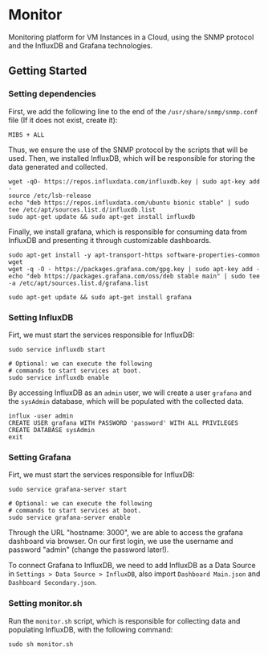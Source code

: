 # Monitor

Monitoring platform for VM Instances in a Cloud, using the SNMP protocol and the InfluxDB and Grafana technologies.

## Getting Started

### Setting dependencies

First, we add the following line to the end of the `/usr/share/snmp/snmp.conf` file (If it does not exist, create it):

```
MIBS + ALL
```
Thus, we ensure the use of the SNMP protocol by the scripts that will be used.
Then, we installed InfluxDB, which will be responsible for storing the data 
generated and collected.

```
wget -qO- https://repos.influxdata.com/influxdb.key | sudo apt-key add -
source /etc/lsb-release
echo "deb https://repos.influxdata.com/ubuntu bionic stable" | sudo tee /etc/apt/sources.list.d/influxdb.list
sudo apt-get update && sudo apt-get install influxdb
```

Finally, we install grafana, which is responsible for consuming data from InfluxDB and presenting it through customizable dashboards.

```
sudo apt-get install -y apt-transport-https software-properties-common wget
wget -q -O - https://packages.grafana.com/gpg.key | sudo apt-key add -
echo "deb https://packages.grafana.com/oss/deb stable main" | sudo tee -a /etc/apt/sources.list.d/grafana.list

sudo apt-get update && sudo apt-get install grafana
```

### Setting InfluxDB

Firt, we must start the services responsible for InfluxDB:

```
sudo service influxdb start

# Optional: we can execute the following 
# commands to start services at boot.
sudo service influxdb enable
```

By accessing InfluxDB as an `admin` user, we will create a user `grafana` and the `sysAdmin` database, which will be populated with the collected data.

```
influx -user admin
CREATE USER grafana WITH PASSWORD 'password' WITH ALL PRIVILEGES
CREATE DATABASE sysAdmin
exit
```

### Setting Grafana

Firt, we must start the services responsible for InfluxDB:

```
sudo service grafana-server start

# Optional: we can execute the following
# commands to start services at boot.
sudo service grafana-server enable
```

Through the URL "hostname: 3000", we are able to access the grafana dashboard via browser. On our first login, we use the username and password "admin" (change the password later!).

To connect Grafana to InfluxDB, we need to add InfluxDB as a Data Source in `Settings > Data Source > InfluxDB`, also import `Dashboard Main.json` and `Dashboard Secondary.json`.

### Setting monitor.sh

Run the `monitor.sh` script, which is responsible for collecting data and populating InfluxDB, with the following command:

```
sudo sh monitor.sh
```
















